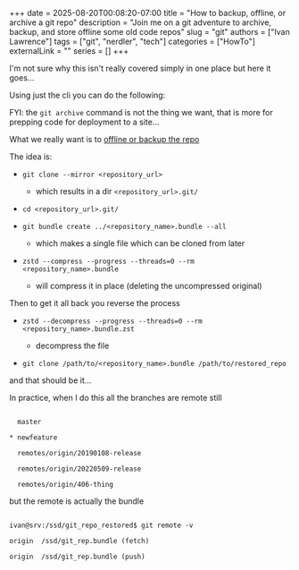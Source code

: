 +++ 
date = 2025-08-20T00:08:20-07:00
title = "How to backup, offline, or archive a git repo"
description = "Join me on a git adventure to archive, backup, and store offline some old code repos"
slug = "git"
authors = ["Ivan Lawrence"]
tags = ["git", "nerdler", "tech"]
categories = ["HowTo"]
externalLink = ""
series = []
+++

I'm not sure why this isn't really covered simply in one place but here it goes...

Using just the cli you can do the following:

FYI: the `git archive` command is not the thing we want, that is more for prepping code for deployment to a site…

What we really want is to [offline or backup the repo](https://docs.github.com/en/repositories/archiving-a-github-repository/backing-up-a-repository)

The idea is:

- `git clone --mirror <repository_url>`
    - which results in a dir `<repository_url>.git/`

- `cd <repository_url>.git/`

- `git bundle create ../<repository_name>.bundle --all` 
    - which makes a single file which can be cloned from later

- `zstd --compress --progress --threads=0 --rm <repository_name>.bundle`
    - will compress it in place (deleting the uncompressed original)

Then to get it all back you reverse the process

- `zstd --decompress --progress --threads=0 --rm <repository_name>.bundle.zst`
    - decompress the file 

- `git clone /path/to/<repository_name>.bundle /path/to/restored_repo`

and that should be it…

In practice, when I do this all the branches are remote still

```

  master

* newfeature

  remotes/origin/20190108-release

  remotes/origin/20220509-release

  remotes/origin/406-thing

```

but the remote is actually the bundle

```

ivan@srv:/ssd/git_repo_restored$ git remote -v

origin  /ssd/git_rep.bundle (fetch)

origin  /ssd/git_rep.bundle (push)

```